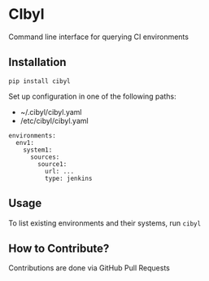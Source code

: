 # CIbyl

Command line interface for querying CI environments

## Installation

```
pip install cibyl
```

Set up configuration in one of the following paths:
  * ~/.cibyl/cibyl.yaml
  * /etc/cibyl/cibyl.yaml

```
environments:
  env1:
    system1:
      sources:
        source1:
          url: ...
          type: jenkins
```

## Usage

To list existing environments and their systems, run `cibyl`

## How to Contribute?

Contributions are done via GitHub Pull Requests
